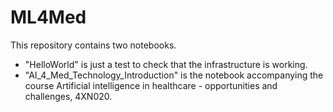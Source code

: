 # ML4Med
This repository contains two notebooks.

- "HelloWorld" is just a test to check that the infrastructure is working.
- "AI_4_Med_Technology_Introduction" is the notebook accompanying the course Artificial intelligence in healthcare - opportunities and challenges, 4XN020.
